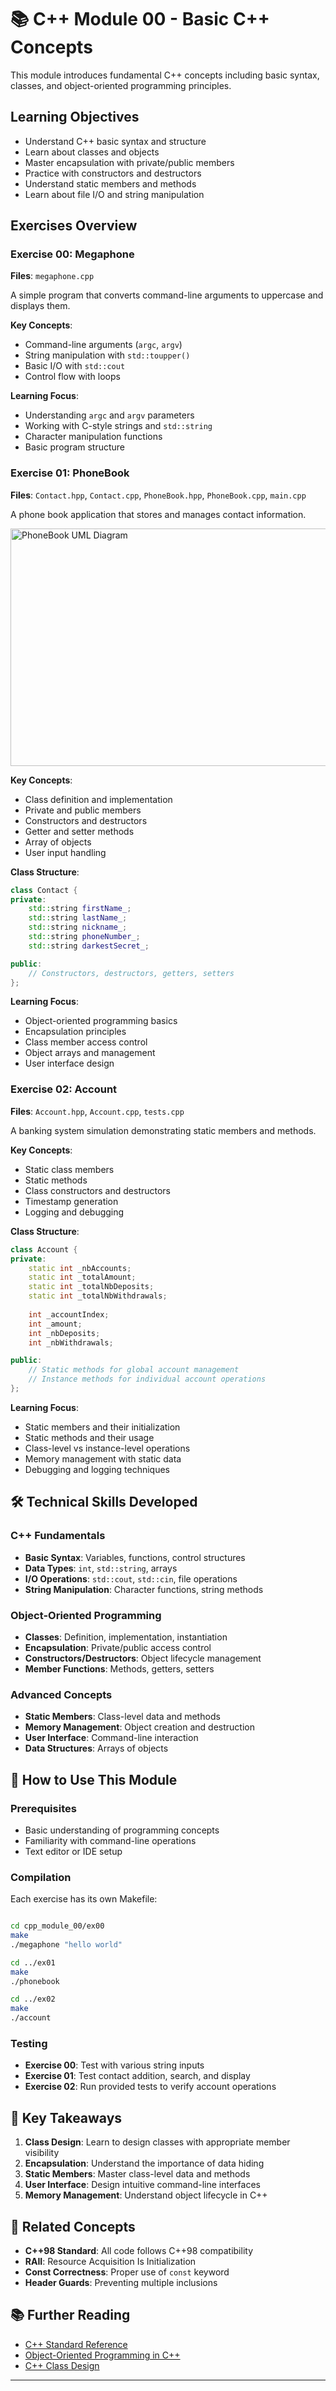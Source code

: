 # 📚 C++ Module 00 - Basic C++ Concepts

This module introduces fundamental C++ concepts including basic syntax, classes, and object-oriented programming principles.

## Learning Objectives

- Understand C++ basic syntax and structure
- Learn about classes and objects
- Master encapsulation with private/public members
- Practice with constructors and destructors
- Understand static members and methods
- Learn about file I/O and string manipulation

## Exercises Overview

### Exercise 00: Megaphone
**Files**: `megaphone.cpp`

A simple program that converts command-line arguments to uppercase and displays them.

**Key Concepts**:
- Command-line arguments (`argc`, `argv`)
- String manipulation with `std::toupper()`
- Basic I/O with `std::cout`
- Control flow with loops

**Learning Focus**:
- Understanding `argc` and `argv` parameters
- Working with C-style strings and `std::string`
- Character manipulation functions
- Basic program structure

### Exercise 01: PhoneBook
**Files**: `Contact.hpp`, `Contact.cpp`, `PhoneBook.hpp`, `PhoneBook.cpp`, `main.cpp`

A phone book application that stores and manages contact information.


<img src="../uml_diagrams/module_00/ex01_phonebook.png" alt="PhoneBook UML Diagram" width="600" height="380">

**Key Concepts**:
- Class definition and implementation
- Private and public members
- Constructors and destructors
- Getter and setter methods
- Array of objects
- User input handling

**Class Structure**:
```cpp
class Contact {
private:
    std::string firstName_;
    std::string lastName_;
    std::string nickname_;
    std::string phoneNumber_;
    std::string darkestSecret_;

public:
    // Constructors, destructors, getters, setters
};
```

**Learning Focus**:
- Object-oriented programming basics
- Encapsulation principles
- Class member access control
- Object arrays and management
- User interface design

### Exercise 02: Account
**Files**: `Account.hpp`, `Account.cpp`, `tests.cpp`

A banking system simulation demonstrating static members and methods.

**Key Concepts**:
- Static class members
- Static methods
- Class constructors and destructors
- Timestamp generation
- Logging and debugging

**Class Structure**:
``` cpp
class Account {
private:
    static int _nbAccounts;
    static int _totalAmount;
    static int _totalNbDeposits;
    static int _totalNbWithdrawals;
    
    int _accountIndex;
    int _amount;
    int _nbDeposits;
    int _nbWithdrawals;

public:
    // Static methods for global account management
    // Instance methods for individual account operations
};
```

**Learning Focus**:
- Static members and their initialization
- Static methods and their usage
- Class-level vs instance-level operations
- Memory management with static data
- Debugging and logging techniques

## 🛠️ Technical Skills Developed

### C++ Fundamentals
- **Basic Syntax**: Variables, functions, control structures
- **Data Types**: `int`, `std::string`, arrays
- **I/O Operations**: `std::cout`, `std::cin`, file operations
- **String Manipulation**: Character functions, string methods

### Object-Oriented Programming
- **Classes**: Definition, implementation, instantiation
- **Encapsulation**: Private/public access control
- **Constructors/Destructors**: Object lifecycle management
- **Member Functions**: Methods, getters, setters

### Advanced Concepts
- **Static Members**: Class-level data and methods
- **Memory Management**: Object creation and destruction
- **User Interface**: Command-line interaction
- **Data Structures**: Arrays of objects

## 🚀 How to Use This Module

### Prerequisites
- Basic understanding of programming concepts
- Familiarity with command-line operations
- Text editor or IDE setup

### Compilation
Each exercise has its own Makefile:
``` bash

cd cpp_module_00/ex00
make
./megaphone "hello world"

cd ../ex01
make
./phonebook

cd ../ex02
make
./account
```

### Testing
- **Exercise 00**: Test with various string inputs
- **Exercise 01**: Test contact addition, search, and display
- **Exercise 02**: Run provided tests to verify account operations

## 📖 Key Takeaways

1. **Class Design**: Learn to design classes with appropriate member visibility
2. **Encapsulation**: Understand the importance of data hiding
3. **Static Members**: Master class-level data and methods
4. **User Interface**: Design intuitive command-line interfaces
5. **Memory Management**: Understand object lifecycle in C++

## 🔗 Related Concepts

- **C++98 Standard**: All code follows C++98 compatibility
- **RAII**: Resource Acquisition Is Initialization
- **Const Correctness**: Proper use of `const` keyword
- **Header Guards**: Preventing multiple inclusions

## 📚 Further Reading

- [C++ Standard Reference](https://en.cppreference.com/w/cpp.html)
- [Object-Oriented Programming in C++](https://www.learncpp.com/)
- [C++ Class Design](https://isocpp.org/wiki/faq/classes-and-objects)

---

